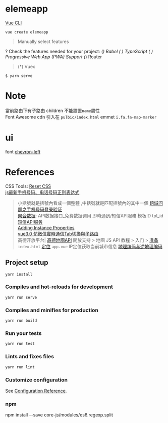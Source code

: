 # elemeapp

[Vue CLI](https://cli.vuejs.org/)  

`vue create elemeapp`   

> Manually select features

? Check the features needed for your project:
 (*) Babel
 ( ) TypeScript
 ( ) Progressive Web App (PWA) Support
 (*) Router
>(*) Vuex

`$ yarn serve`  

# Note

當前路由下有子路由 children 不能設置`name`屬性  
Font Awesome cdn 引入在 `pulbic/index.html`
emmet `i.fa.fa-map-marker` 

# ui
font [chevron-left](https://fontawesome.com/icons/chevron-left?style=solid)  

# References

CSS Tools: [Reset CSS](https://meyerweb.com/eric/tools/css/reset/)  
[js最新手机号码、电话号码正则表达式](http://caibaojian.com/regexp-example.html)  
> 小括號就是括號內看成一個整體 ,中括號就是匹配括號內的其中一個
[跨域问题之手机号码登录验证](https://blog.csdn.net/qq_40885461/article/details/89287851)  
[聚合数据](https://www.juhe.cn/): API数据接口_免费数据调用  即時通訊/短信API服務  模板ID  tpl_id
[短信API服务](https://www.juhe.cn/docs/api/id/54)  
[Adding Instance Properties](https://vuejs.org/v2/cookbook/adding-instance-properties.html)  
[vue3.0 仿微信實時通信Tab切換與子路由](https://www.twblogs.net/a/5c260625bd9eee16b3db87c6)  
高德开放平台| [高德地图API](https://lbs.amap.com/) 開放支持 > 地图 JS API
教程 > 入门 > [准备](https://lbs.amap.com/api/javascript-api/guide/abc/prepare)  `index.html`
[定位](https://lbs.amap.com/api/javascript-api/guide/services/geolocation) `app.vue`
IP定位获取当前城市信息   [地理编码与逆地理编码](https://lbs.amap.com/api/javascript-api/guide/services/geocoder)  

## Project setup
```
yarn install
```

### Compiles and hot-reloads for development
```
yarn run serve
```

### Compiles and minifies for production
```
yarn run build
```

### Run your tests
```
yarn run test
```

### Lints and fixes files
```
yarn run lint
```

### Customize configuration
See [Configuration Reference](https://cli.vuejs.org/config/).

### npm 

 npm install --save core-js/modules/es6.regexp.split
